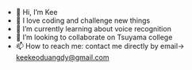 - 👋 Hi, I’m Kee
- 👀 I love coding and challenge new things
- 🌱 I’m currently learning about voice recognition
- 💞️ I’m looking to collaborate on Tsuyama college
- 📫 How to reach me: contact me directly by email-> keekeoduangdy@gmail.com

<!---
zxcwer/zxcwer is a ✨ special ✨ repository because its `README.md` (this file) appears on your GitHub profile.
You can click the Preview link to take a look at your changes.
--->
